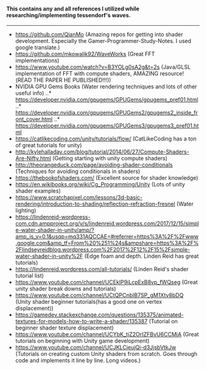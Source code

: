 #### This contains any and all references I utilized while researching/implementing tessendorf's waves.
---
* https://github.com/QianMo (Amazing repos for getting into shader development. Especially the Gamer-Programmer-Study-Notes. I used google translate.)
* https://github.com/mkowalik92/WaveWorks (Great FFT implementations)
* https://www.youtube.com/watch?v=B3YOLg0sA2g&t=2s (Java/GLSL implementation of FFT with compute shaders, AMAZING resource!(READ THE PAPER HE PUBLISHED!!!))
* NVIDIA GPU Gems Books (Water rendering techniques and lots of other useful info)
..* https://developer.nvidia.com/gpugems/GPUGems/gpugems_pref01.html
..* https://developer.nvidia.com/gpugems/GPUGems2/gpugems2_inside_front_cover.html
..* https://developer.nvidia.com/gpugems/GPUGems3/gpugems3_pref01.html
* https://catlikecoding.com/unity/tutorials/flow/ (CatLikeCoding has a ton of great tutorials for unity)
* http://kylehalladay.com/blog/tutorial/2014/06/27/Compute-Shaders-Are-Nifty.html (Getting starting with unity compute shaders)
* http://theorangeduck.com/page/avoiding-shader-conditionals (Techniques for avoiding conditionals in shaders)
* https://thebookofshaders.com/ (Excellent source for shader knowledge)
* https://en.wikibooks.org/wiki/Cg_Programming/Unity (Lots of unity shader examples)
* https://www.scratchapixel.com/lessons/3d-basic-rendering/introduction-to-shading/reflection-refraction-fresnel (Water lighting)
* https://lindenreid-wordpress-com.cdn.ampproject.org/v/s/lindenreid.wordpress.com/2017/12/15/simple-water-shader-in-unity/amp/?amp_js_v=0.1&usqp=mq331AQCCAE=#referrer=https%3A%2F%2Fwww.google.com&amp_tf=From%20%251%24s&ampshare=https%3A%2F%2Flindseyreidblog.wordpress.com%2F2017%2F12%2F15%2Fsimple-water-shader-in-unity%2F (Edge foam and depth. Linden Reid has great tutorials)
* https://lindenreid.wordpress.com/all-tutorials/ (Linden Reid's shader tutorial list)
* https://www.youtube.com/channel/UCEklP9iLcpExB8vp_fWQseg (Great unity shader break downs and tutorials)
* https://www.youtube.com/channel/UCtQPCnbIB7SP_gM1Xtv8bDQ (Unity shader beginner tutorials(has a good one on vertex displacement))
* https://gamedev.stackexchange.com/questions/135375/animated-textures-for-models-how-to-write-a-shader/135387 (Tutorial on beginner shader texture displacement)
* https://www.youtube.com/channel/UCYbK_tjZ2OrIZFBvU6CCMiA (Great tutorials on beginning with Unity game development)
* https://www.youtube.com/channel/UCJKLCjeujQj-d3JjsbVtkJw (Tutorials on creating custom Unity shaders from scratch. Goes through code and implements it line by line. Long videos.)
